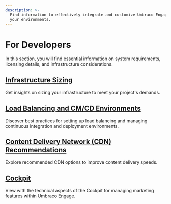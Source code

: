 ```yaml
---
description: >-
  Find information to effectively integrate and customize Umbraco Engage within
  your environments.
---
```


# For Developers

In this section, you will find essential information on system requirements, licensing details, and infrastructure considerations.

## [Infrastructure Sizing](infrastructure-sizing.md)

Get insights on sizing your infrastructure to meet your project's demands.

## [Load Balancing and CM/CD Environments](loadbalancing-and-cm-cd-environments.md)

Discover best practices for setting up load balancing and managing continuous integration and deployment environments.

## [Content Delivery Network (CDN) Recommendations](content-delivery-network-recommendations.md)

Explore recommended CDN options to improve content delivery speeds.

## [Cockpit](cockpit.md)

View with the technical aspects of the Cockpit for managing marketing features within Umbraco Engage.
